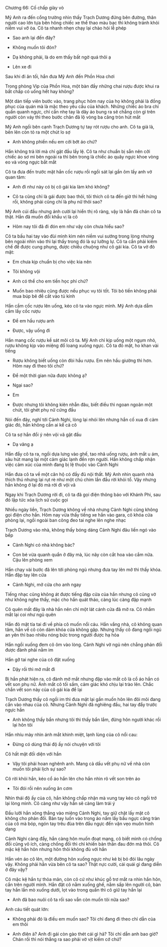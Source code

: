 




Chương 66: Cố chấp giày vò

Mỹ Anh ra đến cổng trường nhìn thấy Trạch Dương đứng bên đường, thân người cao lớn tựa bên hông chiếc xe thể thao màu bạc thì không tránh khỏi niềm vui vỡ òa. Cô ta nhanh nhẹn chạy lại chào hỏi lễ phép

- Sao anh lại đến đây?

- Không muốn tôi đón?

- Dạ không phải, là do em thấy bất ngờ quá thôi ạ

- Lên xe đi

Sau khi đi ăn tối, hắn đưa Mỹ Anh đến Phồn Hoa chơi

Trong phòng Vip của Phồn Hoa, một bàn đầy những chai rượu được khui ra bất chấp có uống hết hay không?

Một dàn tiếp viên bước vào, trang phục hôm nay của họ không phải là đồng phục của quán mà là mặc theo yêu cầu của khách. Những chiếc áo bra chỉ quấn quanh ngực, chỉ cần nhẹ tay là dây áo bung ra sẽ chẳng còn gì trên người còn váy thì theo bước chân đã lộ vòng ba căng tròn hút mắt

Mỹ Anh ngồi bên cạnh Trạch Dương tự tay rót rượu cho anh. Cô ta giả lả, bẽn lẽn còn tỏ ra một chút lo sợ

- Anh không phiền nếu em cởi bớt áo chứ?

Hắn không trả lời mà chỉ gật đầu lấy lệ. Cô ta như chuẩn bị sẵn nên cởi chiếc áo sơ mi bên ngoài ra thì bên trong là chiếc áo quây ngực khoe vòng eo và vòng ngực bắt mắt

Cô ta đưa đến trước mặt hắn cốc rượu rồi ngồi sát lại gần ôm lấy anh vờ quan tâm:

- Anh đi như này có bị cô gái kia làm khó không?

- Cô ta cũng chỉ là gái được bao thôi, tôi thích cô ta đến giờ thì hết hứng rồi, không phải cũng chỉ là phụ nữ thôi sao?

Mỹ Anh cúi đầu nhưng ánh cười lại hiển thị rõ ràng, vậy là hắn đã chán cô ta thật. Hắn đã muốn đổi khẩu vị là cô

- Hôm nay tôi đã đi đón em như vậy còn chưa hiểu sao?

Cô ta bấu hai tay vào đùi mình kìm nén niềm vui sướng trong lòng nhưng bên ngoài nhìn vào thì lại thấy trong đó là sự lưỡng lự. Cô ta cần phải kiềm chế để được cung phụng, được chiều chuộng như cô gái kia. Cô ta vờ đỏ mặt:

- Em chưa kịp chuẩn bị cho việc kia nên

- Tôi không vội

- Anh có thể cho em tiền học phí chứ?

- Muốn bao nhiêu cũng được nếu phục vụ tôi tốt. Tôi bỏ tiền không phải mua búp bê để cất vào tủ kính

Hắn cầm cốc rượu lên uống, kéo cô ta vào ngực mình. Mỹ Anh dựa dẫm cầm lấy cốc rượu

- Để em hầu rượu anh

- Được, vậy uống đi

Hắn mang cốc rượu kề sát môi cô ta. Mỹ Anh chỉ kịp uống một ngụm nhỏ, rượu không kịp vào miệng đổ loang xuống ngực. Cô ta đỏ mặt, ho khan vài tiếng

- Rượu không biết uống còn đòi hầu rượu. Em nên hầu giường thì hơn. Hôm nay đi theo tôi chứ?

- Để một thời gian nữa được không ạ?

- Ngại sao?

- Em

- Được nhưng tôi không kiên nhẫn đâu, biết điều thì ngoan ngoãn một chút, tôi ghét phụ nữ cứng đầu

Nói đến đây, nghĩ tới Cảnh Nghi, lòng lại nhói lên nhưng hắn cố xua đi cảm giác đó, hắn không cần ai kể cả cô

Cô ta sợ hắn đổi ý nên vội vã gật đầu

- Dạ vâng ạ

Hắn đẩy cô ta ra, ngồi dựa lưng vào ghế, tao nhã uống rượu, ánh mắt u ám, sâu hút mang lại một cảm giác lạnh đến rợn người. Hắn không chấp nhận việc cảm xúc của mình đang bị lệ thuộc vào Cảnh Nghi

Hắn đưa cô ta về một căn hộ có đầy đủ nội thất. Mỹ Anh nhìn quanh nhà thích thú nhưng lại rụt rè như một chú chim lần đầu rời khỏi tổ. Vậy nhưng hắn không ở lại đó mà rời đi vội vã

Ngay khi Trạch Dương rời đi, cô ta đã gọi điện thông báo với Khánh Phi, sau đó lập tức xóa lịch sử cuộc gọi

Nhiều ngày liền, Trạch Dương không về nhà nhưng Cảnh Nghi cũng không gọi điện cho hắn. Hôm nay vừa thấy tiếng xe hắn vào gara, cô khóa cửa phòng lại, ngồi ngoài ban công đeo tai nghe lên nghe nhạc

Trạch Dương vào nhà, không thấy bóng dáng Cảnh Nghi đâu liền ngó vào bếp

- Cảnh Nghi có nhà không bác?

- Con bé vừa quanh quẩn ở đây mà, lúc nãy còn cắt hoa vào cắm nữa. Cậu lên phòng xem

Hắn chạy vài bước đã lên tới phòng ngủ nhưng đưa tay lên mở thì thấy khóa. Hắn đập tay lên cửa

- Cảnh Nghi, mở cửa cho anh ngay

Tiếng nhạc cũng không át được tiếng đập cửa của hắn nhưng cô cũng vờ như không nghe thấy, mặc cho hắn quát tháo, càng lúc càng đập mạnh

Cô quên mất đây là nhà hắn nên chỉ một lát cánh cửa đã mở ra. Cô nhắm mắt lại coi như ngủ quên

Hắn đỏ mặt tía tai đi về phía cô muốn nổi cáu. Hắn vắng nhà, cô không quan tâm, hắn về cô còn dám khóa cửa không gặp. Nhưng thấy cô đang ngồi ngủ an yên thì bao nhiêu nóng bức trong người được hạ hỏa

Hắn ngồi xuống đem cô ôm vào lòng. Cảnh Nghi vờ ngủ nên chẳng phản đối được đành phải nằm im

Hắn gỡ tai nghe của cô đặt xuống

- Dậy rồi thì mở mắt đi

Bị hắn phát hiện ra, cô đành mở mắt nhưng đập vào mắt cô là cổ áo hắn có vết son phụ nữ. Ánh mắt cô tối sầm, cảm giác khó chịu lại trào lên. Chắc chắn vết son này của cô gái kia để lại

Trạch Dương thấy cô ngồi im thì đưa mặt lại gần muốn hôn lên đôi môi đang cắn vào nhau của cô. Nhưng Cảnh Nghi đã nghiêng đầu, hai tay đẩy trước ngực hắn

- Anh không thấy bẩn nhưng tôi thì thấy bẩn lắm, đừng hôn người khác rồi lại hôn tôi

Hắn nhíu mày nhìn ánh mắt khinh miệt, lạnh lùng của cô nổi cau:

- Đừng có dùng thái độ ấy nói chuyện với tôi

Cô hất mặt đối diện với hắn

- Vậy tôi phải hoan nghênh anh. Mang cả dấu vết phụ nữ về nhà còn muốn tôi phải lịch sự sao?

Cô rời khỏi hắn, kéo cổ áo hắn lên cho hắn nhìn rõ vết son trên áo

- Tôi đói rồi nên xuống ăn cơm

Nhìn thái độ ấy của cô, hắn không chấp nhận mà vung tay kéo cô ngồi trở lại lòng mình. Cô càng như vậy hắn sẽ càng làm trái ý

Đầu lưỡi hắn xông thẳng vào miệng Cảnh Nghi, tay giữ chặt lấy mặt cô không cho phản đối. Bàn tay luồn vào trong áo nắm lấy bầu ngực căng tràn của cô mà bóp, ngón tay trêu đùa trên đầu ngực đến vặn vẹo muôn hình dạng

Cảnh Nghi càng đẩy, hắn càng hôn muốn đoạt mạng, cô biết mình có chống đối cũng vô ích, càng chống đối thì chỉ khiến bản thân đau đớn mà thôi. Cô mặc kệ hắn hôn nhưng hôn thôi không đủ với hắn

Hắn vén áo cô lên, một đường hôn xuống ngực như kẻ bị bỏ đói lâu ngày vậy. Không phải hắn vừa bên cô ta sao? Thật nực cười, cái quái gì đang diễn ở đây vậy?

Cô mặc kệ hắn tự thỏa mãn, còn cô cứ như khúc gỗ trơ mắt ra nhìn hắn hôn, cắn trên người mình. Hắn đặt cô nằm xuống ghế, nằm sấp lên người cô, bàn tay hắn lần mò xuống dưới, lọt vào trong quần thì cô giữ tay hắn lại

- Anh đã bao nuôi cô ta rồi sao vẫn còn muốn tôi nữa sao?

Anh cáu tiết quát lớn:

- Không phải đó là điều em muốn sao? Tôi chỉ đang đi theo chỉ dẫn của em thôi

- Anh điên à? Anh đi gái còn gào thét cái gì hả? Tôi chỉ dẫn anh bao giờ? Chán rồi thì nói thẳng ra sao phải vờ vịt kiếm cớ chứ?




